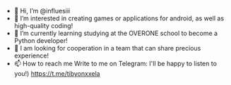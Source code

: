 - 👋 Hi, I’m @influesiii
- 👀 I’m interested in creating games or applications for android, as well as high-quality coding!
- 🌱 I’m currently learning studying at the OVERONE school to become a Python developer!
- 💞️ I am looking for cooperation in a team that can share precious experience!
- 📫 How to reach me Write to me on Telegram: I'll be happy to listen to you!) https://t.me/tibyonxxela
